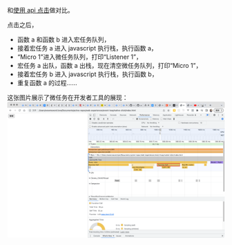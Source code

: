 和[使用 api 点击](../api-click/)做对比。

点击之后，
- 函数 a 和函数 b 进入宏任务队列，
- 接着宏任务 a 进入 javascript 执行栈，执行函数 a，
- “Micro 1”进入微任务队列，打印“Listener 1”，
- 宏任务 a 出队，函数 a 出栈，现在清空微任务队列，打印“Micro 1”，
- 接着宏任务 b 进入 javascript 执行栈，执行函数 b，
- 重复函数 a 的过程……

这张图片展示了微任务在开发者工具的展现：
![微任务在开发者工具的表现](./p.png)